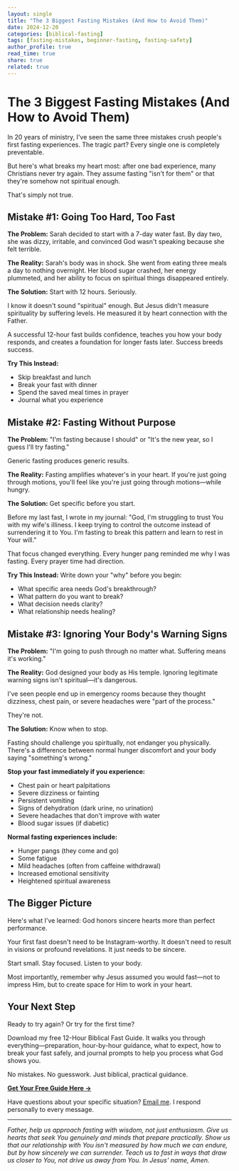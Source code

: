 ```yaml
---
layout: single
title: "The 3 Biggest Fasting Mistakes (And How to Avoid Them)"
date: 2024-12-20
categories: [biblical-fasting]
tags: [fasting-mistakes, beginner-fasting, fasting-safety]
author_profile: true
read_time: true
share: true
related: true
---
```


# The 3 Biggest Fasting Mistakes (And How to Avoid Them)

In 20 years of ministry, I've seen the same three mistakes crush people's first fasting experiences. The tragic part? Every single one is completely preventable.

But here's what breaks my heart most: after one bad experience, many Christians never try again. They assume fasting "isn't for them" or that they're somehow not spiritual enough.

That's simply not true.

## Mistake #1: Going Too Hard, Too Fast

**The Problem:** Sarah decided to start with a 7-day water fast. By day two, she was dizzy, irritable, and convinced God wasn't speaking because she felt terrible.

**The Reality:** Sarah's body was in shock. She went from eating three meals a day to nothing overnight. Her blood sugar crashed, her energy plummeted, and her ability to focus on spiritual things disappeared entirely.

**The Solution:** Start with 12 hours. Seriously. 

I know it doesn't sound "spiritual" enough. But Jesus didn't measure spirituality by suffering levels. He measured it by heart connection with the Father.

A successful 12-hour fast builds confidence, teaches you how your body responds, and creates a foundation for longer fasts later. Success breeds success.

**Try This Instead:**
- Skip breakfast and lunch
- Break your fast with dinner
- Spend the saved meal times in prayer
- Journal what you experience

## Mistake #2: Fasting Without Purpose

**The Problem:** "I'm fasting because I should" or "It's the new year, so I guess I'll try fasting."

Generic fasting produces generic results.

**The Reality:** Fasting amplifies whatever's in your heart. If you're just going through motions, you'll feel like you're just going through motions—while hungry.

**The Solution:** Get specific before you start.

Before my last fast, I wrote in my journal: "God, I'm struggling to trust You with my wife's illiness. I keep trying to control the outcome instead of surrendering it to You. I'm fasting to break this pattern and learn to rest in Your will."

That focus changed everything. Every hunger pang reminded me why I was fasting. Every prayer time had direction.

**Try This Instead:**
Write down your "why" before you begin:
- What specific area needs God's breakthrough?
- What pattern do you want to break?
- What decision needs clarity?
- What relationship needs healing?

## Mistake #3: Ignoring Your Body's Warning Signs

**The Problem:** "I'm going to push through no matter what. Suffering means it's working."

**The Reality:** God designed your body as His temple. Ignoring legitimate warning signs isn't spiritual—it's dangerous.

I've seen people end up in emergency rooms because they thought dizziness, chest pain, or severe headaches were "part of the process."

They're not.

**The Solution:** Know when to stop.

Fasting should challenge you spiritually, not endanger you physically. There's a difference between normal hunger discomfort and your body saying "something's wrong."

**Stop your fast immediately if you experience:**
- Chest pain or heart palpitations
- Severe dizziness or fainting
- Persistent vomiting
- Signs of dehydration (dark urine, no urination)
- Severe headaches that don't improve with water
- Blood sugar issues (if diabetic)

**Normal fasting experiences include:**
- Hunger pangs (they come and go)
- Some fatigue
- Mild headaches (often from caffeine withdrawal)
- Increased emotional sensitivity
- Heightened spiritual awareness

## The Bigger Picture

Here's what I've learned: God honors sincere hearts more than perfect performance.

Your first fast doesn't need to be Instagram-worthy. It doesn't need to result in visions or profound revelations. It just needs to be sincere.

Start small. Stay focused. Listen to your body.

Most importantly, remember why Jesus assumed you would fast—not to impress Him, but to create space for Him to work in your heart.

## Your Next Step

Ready to try again? Or try for the first time?

Download my free 12-Hour Biblical Fast Guide. It walks you through everything—preparation, hour-by-hour guidance, what to expect, how to break your fast safely, and journal prompts to help you process what God shows you.

No mistakes. No guesswork. Just biblical, practical guidance.

**[Get Your Free Guide Here →](/resources/)**

Have questions about your specific situation? [Email me](mailto:practicalbiblicalfasting@1513church.org). I respond personally to every message.

---

*Father, help us approach fasting with wisdom, not just enthusiasm. Give us hearts that seek You genuinely and minds that prepare practically. Show us that our relationship with You isn't measured by how much we can endure, but by how sincerely we can surrender. Teach us to fast in ways that draw us closer to You, not drive us away from You. In Jesus' name, Amen.*
